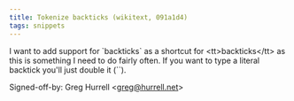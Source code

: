 ```yaml
---
title: Tokenize backticks (wikitext, 091a1d4)
tags: snippets
---
```


I want to add support for \`backticks\` as a shortcut for &lt;tt&gt;backticks&lt;/tt&gt; as this is something I need to do fairly often. If you want to type a literal backtick you'll just double it (\`\`).

Signed-off-by: Greg Hurrell &lt;greg@hurrell.net&gt;
